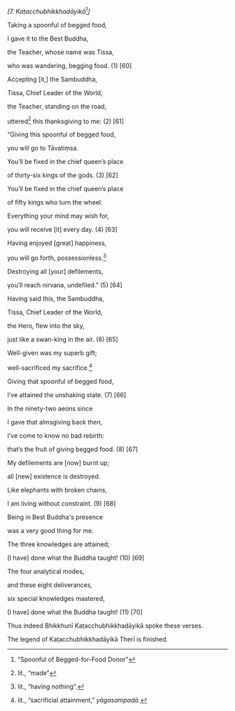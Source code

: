 *\[7. Kaṭacchubhikkhadāyikā*[^1]*\]*

Taking a spoonful of begged food,

I gave it to the Best Buddha,

the Teacher, whose name was Tissa,

who was wandering, begging food. (1) \[60\]

Accepting \[it,\] the Sambuddha,

Tissa, Chief Leader of the World,

the Teacher, standing on the road,

uttered[^2] this thanksgiving to me: (2) \[61\]

“Giving this spoonful of begged food,

you will go to Tāvatiṃsa.

You’ll be fixed in the chief queen’s place

of thirty-six kings of the gods. (3) \[62\]

You’ll be fixed in the chief queen’s place

of fifty kings who turn the wheel.

Everything your mind may wish for,

you will receive \[it\] every day. (4) \[63\]

Having enjoyed \[great\] happiness,

you will go forth, possessionless.[^3]

Destroying all \[your\] defilements,

you’ll reach nirvana, undefiled.” (5) \[64\]

Having said this, the Sambuddha,

Tissa, Chief Leader of the World,

the Hero, flew into the sky,

just like a swan-king in the air. (6) \[65\]

Well-given was my superb gift;

well-sacrificed my sacrifice.[^4]

Giving that spoonful of begged food,

I’ve attained the unshaking state. (7) \[66\]

In the ninety-two aeons since

I gave that almsgiving back then,

I’ve come to know no bad rebirth:

that’s the fruit of giving begged food. (8) \[67\]

My defilements are \[now\] burnt up;

all \[new\] existence is destroyed.

Like elephants with broken chains,

I am living without constraint. (9) \[68\]

Being in Best Buddha's presence

was a very good thing for me.

The three knowledges are attained;

\[I have\] done what the Buddha taught! (10) \[69\]

The four analytical modes,

and these eight deliverances,

six special knowledges mastered,

\[I have\] done what the Buddha taught! (11) \[70\]

Thus indeed Bhikkhunī Kaṭacchubhikkhadāyikā spoke these verses.

The legend of Kaṭacchubhikkhadāyikā Therī is finished.

[^1]: “Spoonful of Begged-for-Food Donor”

[^2]: lit., “made”

[^3]: lit., “having nothing”.

[^4]: lit., “sacrificial attainment,” *yāgasampadā.*
